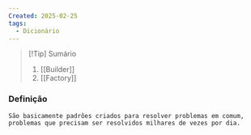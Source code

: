 ```yaml
---
Created: 2025-02-25
tags:
  - Dicionário
---
```



> [!Tip] Sumário
> 1. [[Builder]]
> 2. [[Factory]]


### Definição

	São basicamente padrões criados para resolver problemas em comum, problemas que precisam ser resolvidos milhares de vezes por dia.